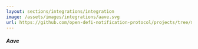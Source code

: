 ```yaml
---
layout: sections/integrations/integration
image: /assets/images/integrations/aave.svg
url: https://github.com/open-defi-notification-protocol/projects/tree/master/aave
---
```


##### Aave
